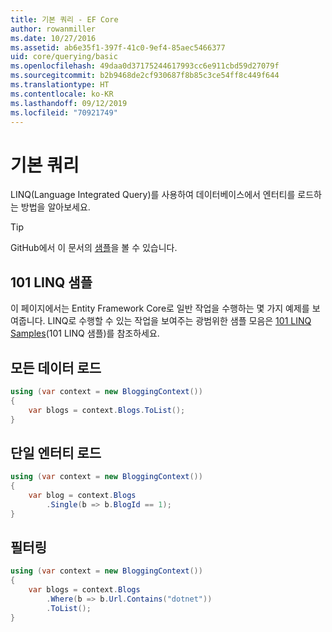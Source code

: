 ```yaml
---
title: 기본 쿼리 - EF Core
author: rowanmiller
ms.date: 10/27/2016
ms.assetid: ab6e35f1-397f-41c0-9ef4-85aec5466377
uid: core/querying/basic
ms.openlocfilehash: 49daa0d37175244617993cc6e911cbd59d27079f
ms.sourcegitcommit: b2b9468de2cf930687f8b85c3ce54ff8c449f644
ms.translationtype: HT
ms.contentlocale: ko-KR
ms.lasthandoff: 09/12/2019
ms.locfileid: "70921749"
---
```

# <a name="basic-queries"></a>기본 쿼리

LINQ(Language Integrated Query)를 사용하여 데이터베이스에서 엔터티를 로드하는 방법을 알아보세요.

> [!TIP]  
> GitHub에서 이 문서의 [샘플](https://github.com/aspnet/EntityFramework.Docs/tree/master/samples/core/Querying)을 볼 수 있습니다.

## <a name="101-linq-samples"></a>101 LINQ 샘플

이 페이지에서는 Entity Framework Core로 일반 작업을 수행하는 몇 가지 예제를 보여줍니다. LINQ로 수행할 수 있는 작업을 보여주는 광범위한 샘플 모음은 [101 LINQ Samples](https://code.msdn.microsoft.com/101-LINQ-Samples-3fb9811b)(101 LINQ 샘플)를 참조하세요.

## <a name="loading-all-data"></a>모든 데이터 로드

<!-- [!code-csharp[Main](samples/core/Querying/Basics/Sample.cs)] -->
``` csharp
using (var context = new BloggingContext())
{
    var blogs = context.Blogs.ToList();
}
```

## <a name="loading-a-single-entity"></a>단일 엔터티 로드

<!-- [!code-csharp[Main](samples/core/Querying/Basics/Sample.cs)] -->
``` csharp
using (var context = new BloggingContext())
{
    var blog = context.Blogs
        .Single(b => b.BlogId == 1);
}
```

## <a name="filtering"></a>필터링

<!-- [!code-csharp[Main](samples/core/Querying/Basics/Sample.cs)] -->
``` csharp
using (var context = new BloggingContext())
{
    var blogs = context.Blogs
        .Where(b => b.Url.Contains("dotnet"))
        .ToList();
}
```
